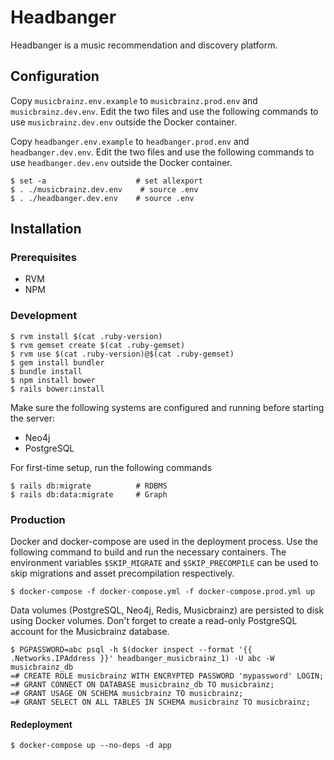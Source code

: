 # Headbanger

Headbanger is a music recommendation and discovery platform.

## Configuration

Copy `musicbrainz.env.example` to `musicbrainz.prod.env` and `musicbrainz.dev.env`. Edit the two files and use the following commands to use `musicbrainz.dev.env` outside the Docker container.

Copy `headbanger.env.example` to `headbanger.prod.env` and `headbanger.dev.env`. Edit the two files and use the following commands to use `headbanger.dev.env` outside the Docker container.

```
$ set -a                    # set allexport
$ . ./musicbrainz.dev.env    # source .env
$ . ./headbanger.dev.env    # source .env
```

## Installation

### Prerequisites

- RVM
- NPM

### Development

```
$ rvm install $(cat .ruby-version)
$ rvm gemset create $(cat .ruby-gemset)
$ rvm use $(cat .ruby-version)@$(cat .ruby-gemset)
$ gem install bundler
$ bundle install
$ npm install bower
$ rails bower:install
```

Make sure the following systems are configured and running before starting the server:
 - Neo4j
 - PostgreSQL

For first-time setup, run the following commands

```
$ rails db:migrate          # RDBMS
$ rails db:data:migrate     # Graph
```

### Production

Docker and docker-compose are used in the deployment process. Use the following command to build and run the necessary containers. The environment variables `$SKIP_MIGRATE` and `$SKIP_PRECOMPILE` can be used to skip migrations and asset precompilation respectively.

```
$ docker-compose -f docker-compose.yml -f docker-compose.prod.yml up
```

Data volumes (PostgreSQL, Neo4j, Redis, Musicbrainz) are persisted to disk using Docker volumes. Don't forget to create a read-only PostgreSQL account for the Musicbrainz database.

```
$ PGPASSWORD=abc psql -h $(docker inspect --format '{{ .Networks.IPAddress }}' headbanger_musicbrainz_1) -U abc -W musicbrainz_db
=# CREATE ROLE musicbrainz WITH ENCRYPTED PASSWORD 'mypassword' LOGIN;
=# GRANT CONNECT ON DATABASE musicbrainz_db TO musicbrainz;
=# GRANT USAGE ON SCHEMA musicbrainz TO musicbrainz;
=# GRANT SELECT ON ALL TABLES IN SCHEMA musicbrainz TO musicbrainz;
```

#### Redeployment

```
$ docker-compose up --no-deps -d app
```
